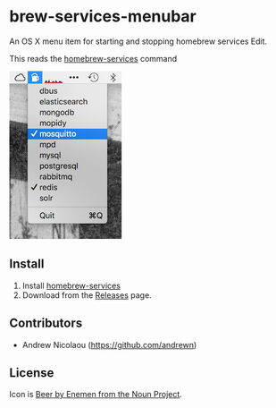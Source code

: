 brew-services-menubar
===

An OS X menu item for starting and stopping homebrew services Edit.

This reads the [homebrew-services](https://github.com/Homebrew/homebrew-services) command 

![Screenshot](docs/screenshot.png)

## Install

1. Install [homebrew-services](https://github.com/Homebrew/homebrew-services)
2. Download from the [Releases](https://github.com/andrewn/brew-services-menubar/releases) page.

## Contributors

- Andrew Nicolaou (https://github.com/andrewn)

## License

Icon is [Beer by Enemen from the Noun Project](https://thenounproject.com/search/?q=beer&i=783212).
